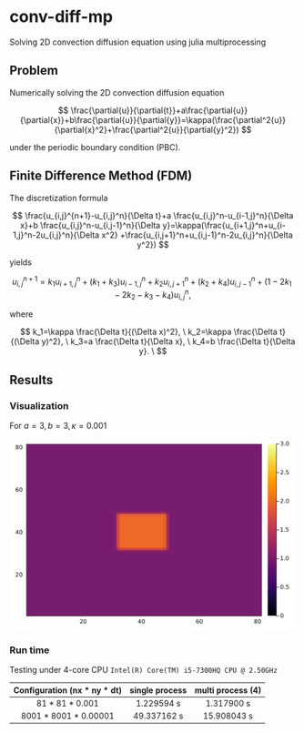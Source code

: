 # conv-diff-mp

Solving 2D convection diffusion equation using julia multiprocessing

## Problem

Numerically solving the 2D convection diffusion equation

$$
\frac{\partial{u}}{\partial{t}}+a\frac{\partial{u}}{\partial{x}}+b\frac{\partial{u}}{\partial{y}}=\kappa(\frac{\partial^2{u}}{\partial{x}^2}+\frac{\partial^2{u}}{\partial{y}^2})
$$

under the periodic boundary condition (PBC).

## Finite Difference Method (FDM)

The discretization formula

$$
\frac{u_{i,j}^{n+1}-u_{i,j}^n}{\Delta t}+a \frac{u_{i,j}^n-u_{i-1,j}^n}{\Delta x}+b \frac{u_{i,j}^n-u_{i,j-1}^n}{\Delta y}=\kappa(\frac{u_{i+1,j}^n+u_{i-1,j}^n-2u_{i,j}^n}{\Delta x^2} +\frac{u_{i,j+1}^n+u_{i,j-1}^n-2u_{i,j}^n}{\Delta y^2})
$$

yields

$$
u_{i,j}^{n+1}=k_1 u_{i+1,j}^n+(k_1+k_3)u_{i-1,j}^n+k_2 u_{i,j+1}^n+(k_2+k_4)u_{i,j-1}^n+(1-2k_1-2k_2-k_3-k_4)u_{i,j}^n,
$$

where

$$
k_1=\kappa \frac{\Delta t}{(\Delta x)^2}, \
k_2=\kappa \frac{\Delta t}{(\Delta y)^2}, \
k_3=a \frac{\Delta t}{\Delta x}, \
k_4=b \frac{\Delta t}{\Delta y}. \
$$


## Results

### Visualization
For $a=3,b=3,\kappa=0.001$

![2d-conv-diff-pdc](a3b3pbc.gif)


### Run time
Testing under 4-core CPU `Intel(R) Core(TM) i5-7300HQ CPU @ 2.50GHz`


| Configuration (nx * ny * dt) | single process | multi process (4) |
| :--------------------------: | :------------: | :---------------: |
|       81 * 81 * 0.001        |   1.229594 s   |    1.317900 s     |
|    8001 * 8001 * 0.00001     |  49.337162 s   |    15.908043 s    |
